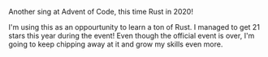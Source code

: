 Another sing at Advent of Code, this time Rust in 2020!

I'm using this as an oppourtunity to learn a ton of Rust. I managed to get 21 stars this year during the event! Even though the official event is over, I'm going to keep chipping away at it and grow my skills even more.
